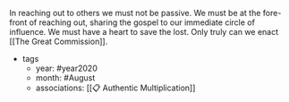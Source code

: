 In reaching out to others we must not be passive. We must be at the fore-front of reaching out, sharing the gospel to our immediate circle of influence. We must have a heart to save the lost. Only truly can we enact [[The Great Commission]].

- tags
	- year: #year2020
	- month: #August
	- associations: [[📋  Authentic Multiplication]]